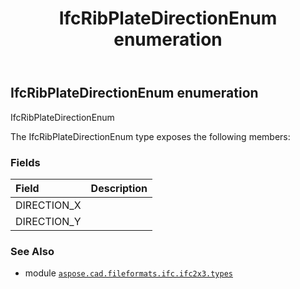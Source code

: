 ﻿---
title: IfcRibPlateDirectionEnum enumeration
second_title: Aspose.CAD for Python via .NET API References
description: 
type: docs
weight: 2810
url: /python-net/aspose.cad.fileformats.ifc.ifc2x3.types/ifcribplatedirectionenum/
is_root: false
---

## IfcRibPlateDirectionEnum enumeration

IfcRibPlateDirectionEnum



The IfcRibPlateDirectionEnum type exposes the following members:

### Fields
| Field | Description |
| :- | :- |
| DIRECTION_X |  |
| DIRECTION_Y |  |



### See Also
* module [`aspose.cad.fileformats.ifc.ifc2x3.types`](..)
